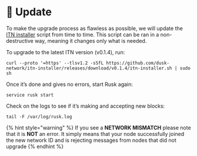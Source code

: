 # 🔄 Update

To make the upgrade process as flawless as possible, we will update the [ITN installer](https://github.com/dusk-network/itn-installer) script from time to time. This script can be ran in a non-destructive way, meaning it changes only what is needed.

To upgrade to the latest ITN version (v0.1.4), run:

```
curl --proto '=https' --tlsv1.2 -sSfL https://github.com/dusk-network/itn-installer/releases/download/v0.1.4/itn-installer.sh | sudo sh
```

Once it’s done and gives no errors, start Rusk again:

```
service rusk start
```

Check on the logs to see if it’s making and accepting new blocks:

```
tail -F /var/log/rusk.log
```

{% hint style="warning" %}
If you see a **NETWORK MISMATCH** please note that it is **NOT** an error. It simply means that your node successfully joined the new network ID and is rejecting messages from nodes that did not upgrade
{% endhint %}
